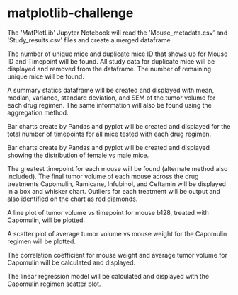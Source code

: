 # matplotlib-challenge

The 'MatPlotLib' Jupyter Notebook will read the 'Mouse_metadata.csv' and 'Study_results.csv' files and create a merged dataframe.

The number of unique mice and duplicate mice ID that shows up for Mouse ID and Timepoint will be found.  All study data for duplicate mice will be displayed and removed from the dataframe.  The number of remaining unique mice will be found.

A summary statics dataframe will be created and displayed with mean, median, variance, standard deviation, and SEM of the tumor volume for each drug regimen.  The same information will also be found using the aggregation method.

Bar charts create by Pandas and pyplot will be created and displayed for the total number of timepoints for all mice tested with each drug regimen.

Bar charts create by Pandas and pyplot will be created and displayed showing the distribution of female vs male mice.

The greatest timepoint for each mouse will be found (alternate method also included).  The final tumor volume of each mouse across the drug treatments Capomulin, Ramicane, Infubinol, and Ceftamin will be displayed in a box and whisker chart.  Outliers for each treatment will be output and also identified on the chart as red diamonds.

A line plot of tumor volume vs timepoint for mouse b128, treated with Capomulin, will be plotted.

A scatter plot of average tumor volume vs mouse weight for the Capomulin regimen will be plotted.

The correlation coefficient for mouse weight and average tumor volume for Capomulin will be calculated and displayed.

The linear regression model will be calculated and displayed with the Capomulin regimen scatter plot.